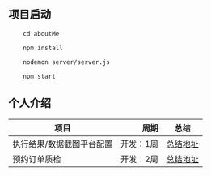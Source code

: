 ## 项目启动
```
    cd aboutMe
    
    npm install
    
    nodemon server/server.js
    
    npm start
```

## 个人介绍

|项目 |周期 |总结 |
|----|-----:|:----:|
|执行结果/数据截图平台配置 | 开发：1周   | [总结地址](https://github.com/jim422/aboutMe/blob/master/public/platform_config/%E6%9C%AC%E6%AC%A1%E9%A1%B9%E7%9B%AE%E6%80%BB%E7%BB%93.md)
|预约订单质检| 开发：2周|[总结地址]()
